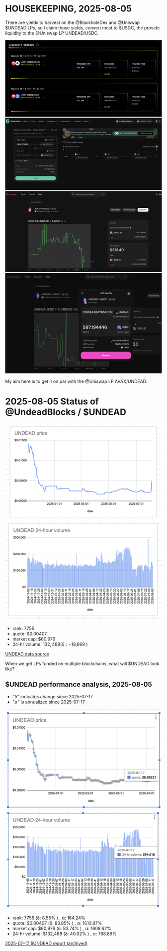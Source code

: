 # HOUSEKEEPING, 2025-08-05

There are yields to harvest on the @BlackholeDex and @Uniswap $UNDEAD LPs, so I claim those yields, convert most to $USDC, the provide liquidity to the @Uniswap LP UNDEAD/USDC.

![Harvest $BLACK yields from Blackhole LPs](imgs/01a-harvest-blackhole.png)
![Swap $BLACK to $USDC](imgs/01b-swap-black.png)
![Harvest trading fees from Uniswap $UNDEAD LPs](imgs/01c-harvest-uniswap.png)
![Provide liquidity to Uniswap LP UNDEAD/USDC](imgs/01d-provide.png)

My aim here is to get it on par with the @Uniswap LP AVAX/UNDEAD.
# 2025-08-05 Status of @UndeadBlocks / $UNDEAD 

![$UNDEAD rank](imgs/02a-rank.png) 
![$UNDEAD quote](imgs/02b-quote.png) 
![$UNDEAD market captalization](imgs/02c-cap.png) 
![$UNDEAD 24-hour volume](imgs/02d-vol.png) 

* rank: 7755 
* quote: $0.00407 
* market cap: $60,976 
* 24-hr volume: $132,488 (δ: -$18,669 ) 


[UNDEAD data source](https://www.coingecko.com/en/coins/undead-blocks) 



When we get LPs funded on multiple blockchains, what will $UNDEAD look like? 

## $UNDEAD performance analysis, 2025-08-05 

* "δ" indicates change since 2025-07-17 
* "α" is annualized since 2025-07-17 

![$UNDEAD rank](/blog/snapshot/imgs/01a-rank.png) 
![$UNDEAD quote](/blog/snapshot/imgs/01b-quote.png) 
![$UNDEAD market captalization](/blog/snapshot/imgs/01c-cap.png) 
![$UNDEAD 24-hour volume](/blog/snapshot/imgs/01d-vol.png) 

* rank: 7755 (δ: 8.55% ) , α: 164.24% 
* quote: $0.00407 (δ: 83.85% ) , α: 1610.87% 
* market cap: $60,976 (δ: 83.74% ) , α: 1608.62% 
* 24-hr volume: $132,488 (δ: 40.02% ) , α: 768.89% 

[2025-07-17 $UNDEAD report (archived)](https://github.com/pivoteur/biz/tree/main/blog/snapshot) 
